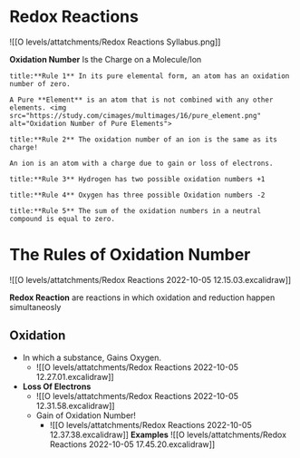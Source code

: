 # Redox Reactions
![[O levels/attatchments/Redox Reactions Syllabus.png]]

**Oxidation Number** Is the Charge on a Molecule/Ion

```ad-note
title:**Rule 1** In its pure elemental form, an atom has an oxidation number of zero.

A Pure **Element** is an atom that is not combined with any other elements. <img src="https://study.com/cimages/multimages/16/pure_element.png" alt="Oxidation Number of Pure Elements">
```

```ad-note
title:**Rule 2** The oxidation number of an ion is the same as its charge!

An ion is an atom with a charge due to gain or loss of electrons.
```

```ad-note
title:**Rule 3** Hydrogen has two possible oxidation numbers +1
```

```ad-note
title:**Rule 4** Oxygen has three possible Oxidation numbers -2

```

```ad-note
title:**Rule 5** The sum of the oxidation numbers in a neutral compound is equal to zero.

```

# The Rules of Oxidation Number
![[O levels/attatchments/Redox Reactions 2022-10-05 12.15.03.excalidraw]]

**Redox Reaction** are reactions in which oxidation and reduction happen simultaneosly 

## Oxidation
- In which a substance, Gains Oxygen.
	- ![[O levels/attatchments/Redox Reactions 2022-10-05 12.27.01.excalidraw]]
- **Loss Of Electrons**
	- ![[O levels/attatchments/Redox Reactions 2022-10-05 12.31.58.excalidraw]]
	- Gain of Oxidation Number!
		- ![[O levels/attatchments/Redox Reactions 2022-10-05 12.37.38.excalidraw]]
**Examples**
![[O levels/attatchments/Redox Reactions 2022-10-05 17.45.20.excalidraw]]
